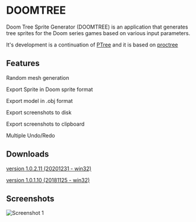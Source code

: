 # DOOMTREE
Doom Tree Sprite Generator (DOOMTREE) is an application that generates tree sprites for the Doom series games based on various input parameters.

It's development is a continuation of [PTree](https://github.com/jval1972/PTree) and it is based on [proctree](https://github.com/supereggbert/proctree.js/)


## Features
Random mesh generation

Export Sprite in Doom sprite format

Export model in .obj format

Export screenshots to disk

Export screenshots to clipboard

Multiple Undo/Redo


## Downloads
[version 1.0.2.11 (20201231 - win32)](https://sourceforge.net/projects/procedural-tree-generator/files/PROCEDURAL_TREE_GENERATOR_1.0/PTree_1.0.2.11_bin.zip/download)

[version 1.0.1.10 (20181125 - win32)](https://sourceforge.net/projects/procedural-tree-generator/files/PROCEDURAL_TREE_GENERATOR_1.0/PTree_1.0.1.10_bin.zip/download)


## Screenshots

![Screenshot 1](https://i.postimg.cc/sgK2MZy3/1.jpg "Screenshot 1")

